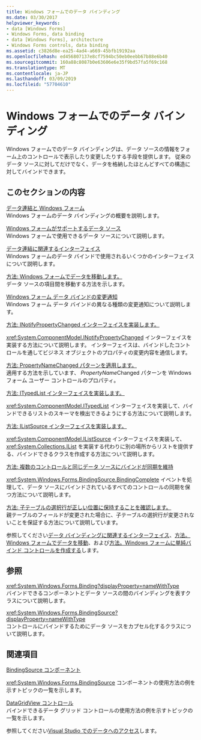 ```yaml
---
title: Windows フォームでのデータ バインディング
ms.date: 03/30/2017
helpviewer_keywords:
- data [Windows Forms]
- Windows Forms, data binding
- data [Windows Forms], architecture
- Windows Forms controls, data binding
ms.assetid: c3826d8e-ea25-4ad4-a669-45bfb19192aa
ms.openlocfilehash: ed456807137e8cf7594bc50eb0eebb67b88e6b40
ms.sourcegitcommit: 160a88c8087b0e63606e6e35f9bd57fa5f69c168
ms.translationtype: MT
ms.contentlocale: ja-JP
ms.lasthandoff: 03/09/2019
ms.locfileid: "57704610"
---
```

# <a name="windows-forms-data-binding"></a>Windows フォームでのデータ バインディング
Windows フォームでのデータ バインディングは、データ ソースの情報をフォーム上のコントロールで表示したり変更したりする手段を提供します。 従来のデータ ソースに対してだけでなく、データを格納したほとんどすべての構造に対してバインドできます。  
  
## <a name="in-this-section"></a>このセクションの内容  
 [データ連結と Windows フォーム](data-binding-and-windows-forms.md)  
 Windows フォームのデータ バインディングの概要を説明します。  
  
 [Windows フォームがサポートするデータ ソース](data-sources-supported-by-windows-forms.md)  
 Windows フォームで使用できるデータ ソースについて説明します。  
  
 [データ連結に関連するインターフェイス](interfaces-related-to-data-binding.md)  
 Windows フォームのデータ バインドで使用されるいくつかのインターフェイスについて説明します。  
  
 [方法: Windows フォームでデータを移動します。](how-to-navigate-data-in-windows-forms.md)  
 データ ソースの項目間を移動する方法を示します。  
  
 [Windows フォーム データ バインドの変更通知](change-notification-in-windows-forms-data-binding.md)  
 Windows フォーム データ バインドの異なる種類の変更通知について説明します。  
  
 [方法: INotifyPropertyChanged インターフェイスを実装します。](how-to-implement-the-inotifypropertychanged-interface.md)  
 
  <xref:System.ComponentModel.INotifyPropertyChanged> インターフェイスを実装する方法について説明します。 インターフェイスは、バインドしたコントロールを通してビジネス オブジェクトのプロパティの変更内容を通信します。  
  
 [方法: PropertyNameChanged パターンを適用します。](how-to-apply-the-propertynamechanged-pattern.md)  
 適用する方法を示しています、 *PropertyName*Changed パターンを Windows フォーム ユーザー コントロールのプロパティ。  
  
 [方法: ITypedList インターフェイスを実装します。](how-to-implement-the-itypedlist-interface.md)  
 
  <xref:System.ComponentModel.ITypedList> インターフェイスを実装して、バインドできるリストのスキーマを検出できるようにする方法について説明します。  
  
 [方法: IListSource インターフェイスを実装します。](how-to-implement-the-ilistsource-interface.md)  
 
  <xref:System.ComponentModel.IListSource> インターフェイスを実装して、<xref:System.Collections.IList> を実装する代わりに別の場所からリストを提供する、バインドできるクラスを作成する方法について説明します。  
  
 [方法: 複数のコントロールと同じデータ ソースにバインドが同期を維持](multiple-controls-bound-to-data-source-synchronized.md)  
 
  <xref:System.Windows.Forms.BindingSource.BindingComplete> イベントを処理して、データ ソースにバインドされているすべてのコントロールの同期を保つ方法について説明します。  
  
 [方法: 子テーブルの選択行が正しい位置に保持することを確認します。](ensure-the-selected-row-in-a-child-table-correct.md)  
 親テーブルのフィールドが変更された場合に、子テーブルの選択行が変更されないことを保証する方法について説明しています。  
  
 参照してください[データ バインディングに関連するインターフェイス](interfaces-related-to-data-binding.md)、[方法。Windows フォームでデータを移動](how-to-navigate-data-in-windows-forms.md)、および[方法。Windows フォームに単純バインド コントロールを作成する](how-to-create-a-simple-bound-control-on-a-windows-form.md)します。  
  
## <a name="reference"></a>参照  
 <xref:System.Windows.Forms.Binding?displayProperty=nameWithType>  
 バインドできるコンポーネントとデータ ソースの間のバインディングを表すクラスについて説明します。  
  
 <xref:System.Windows.Forms.BindingSource?displayProperty=nameWithType>  
 コントロールにバインドするためにデータ ソースをカプセル化するクラスについて説明します。  
  
## <a name="related-sections"></a>関連項目  
 [BindingSource コンポーネント](./controls/bindingsource-component.md)  
 
  <xref:System.Windows.Forms.BindingSource> コンポーネントの使用方法の例を示すトピックの一覧を示します。  
  
 [DataGridView コントロール](./controls/datagridview-control-windows-forms.md)  
 バインドできるデータ グリッド コントロールの使用方法の例を示すトピックの一覧を示します。  
  
 参照してください[Visual Studio でのデータへのアクセス](/visualstudio/data-tools/accessing-data-in-visual-studio)します。
